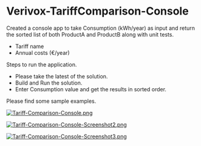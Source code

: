 # Verivox-TariffComparison-Console

Created a console app to take Consumption (kWh/year) as input and return the sorted list of both ProductA and ProductB along with unit tests.

- Tariff name
- Annual costs (€/year)

Steps to run the application.
- Please take the latest of the solution.
- Build and Run the solution.
- Enter Consumption value and get the results in sorted order.

Please find some sample examples.

[![Tariff-Comparison-Console.png](https://i.postimg.cc/JnkzGkB2/Tariff-Comparison-Console.png)](https://postimg.cc/ftMNPkCc)

[![Tariff-Comparison-Console-Screenshot2.png](https://i.postimg.cc/C5K7YS2J/Tariff-Comparison-Console-Screenshot2.png)](https://postimg.cc/N9WmkqBr)

[![Tariff-Comparison-Console-Screenshot3.png](https://i.postimg.cc/1X6GyXHG/Tariff-Comparison-Console-Screenshot3.png)](https://postimg.cc/xNfJR0B8)
